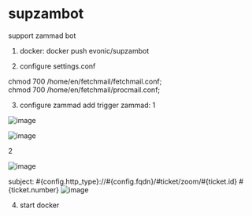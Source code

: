 # supzambot
support zammad bot  
  
1. docker: docker push evonic/supzambot  
  
2. configure settings.conf  
  
chmod 700 /home/en/fetchmail/fetchmail.conf;  
chmod 700 /home/en/fetchmail/procmail.conf;  

3. configure zammad 
  add trigger zammad:
1  
  
![image](https://user-images.githubusercontent.com/46780974/193843501-16400722-9fdf-40c1-b933-a361eaab90f4.png)
  
![image](https://user-images.githubusercontent.com/46780974/193843171-6b0747bf-0753-42f5-8941-e1d26065eff0.png)

2  
  
![image](https://user-images.githubusercontent.com/46780974/193843663-3bcd61c6-9fc9-4727-9001-e1913f5d7296.png)

  subject: #{config.http_type}://#{config.fqdn}/#ticket/zoom/#{ticket.id} #{ticket.number}
![image](https://user-images.githubusercontent.com/46780974/193843777-9413fb3b-81cf-499f-86cf-0ba8febf3630.png)
  
  
4. start docker  
  
  

